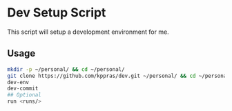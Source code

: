# Dev Setup Script

This script will setup a development environment for me.

## Usage

```bash
mkdir -p ~/personal/ && cd ~/personal/
git clone https://github.com/kppras/dev.git ~/personal/ && cd ~/personal/dev && ./dev-setup
dev-env
dev-commit
## Optional
run <runs/>
```
